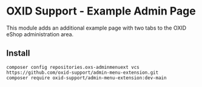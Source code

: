# OXID Support - Example Admin Page

This module adds an additional example page with two tabs to the OXID eShop administration area.

## Install

```
composer config repositories.oxs-adminmenuext vcs https://github.com/oxid-support/admin-menu-extension.git
composer require oxid-support/admin-menu-extension:dev-main
```
